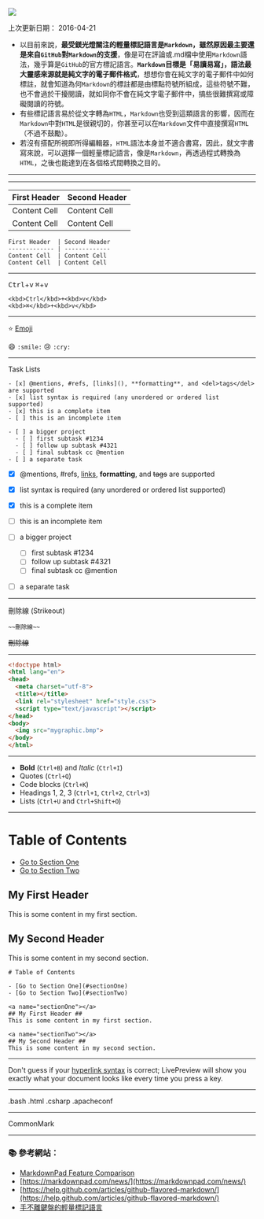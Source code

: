 ![](https://markdownpad.com/img/markdownpad2-weblogo.png)

上次更新日期： 2016-04-21  

- 以目前來說，**最受鎂光燈關注的輕量標記語言是`Markdown`，雖然原因最主要還是來自`GitHub`對`Markdown`的支援**，像是可在評論或.md檔中使用`Markdown`語法，幾乎算是`GitHub`的官方標記語言。**`Markdown`目標是「易讀易寫」，語法最大靈感來源就是純文字的電子郵件格式**，想想你會在純文字的電子郵件中如何標註，就會知道為何`Markdown`的標註都是由標點符號所組成，這些符號不難，也不會過於干擾閱讀，就如同你不會在純文字電子郵件中，搞些很難撰寫或障礙閱讀的符號。
- 有些標記語言易於從文字轉為`HTML`，`Markdown`也受到這類語言的影響，因而在`Markdown`中對`HTML`是很親切的，你甚至可以在`Markdown`文件中直接撰寫`HTML`（不過不鼓勵）。
- 若沒有搭配所視即所得編輯器，`HTML`語法本身並不適合書寫，因此，就文字書寫來說，可以選擇一個輕量標記語言，像是`Markdown`，再透過程式轉換為`HTML`，之後也能達到在各個格式間轉換之目的。

---

---
First Header  | Second Header
------------- | -------------
Content Cell  | Content Cell
Content Cell  | Content Cell

```
First Header  | Second Header
------------- | -------------
Content Cell  | Content Cell
Content Cell  | Content Cell
```

---
<kbd>Ctrl</kbd>+<kbd>v</kbd>
<kbd>⌘</kbd>+<kbd>v</kbd>

```
<kbd>Ctrl</kbd>+<kbd>v</kbd>
<kbd>⌘</kbd>+<kbd>v</kbd>
```
---
:star: [Emoji](http://www.emoji-cheat-sheet.com/)

:smile: `:smile:`
:cry: `:cry:`

---
Task Lists

``````````````````
- [x] @mentions, #refs, [links](), **formatting**, and <del>tags</del> are supported
- [x] list syntax is required (any unordered or ordered list supported)
- [x] this is a complete item
- [ ] this is an incomplete item

- [ ] a bigger project
  - [ ] first subtask #1234
  - [ ] follow up subtask #4321
  - [ ] final subtask cc @mention
- [ ] a separate task
``````````````````

- [x] @mentions, #refs, [links](), **formatting**, and <del>tags</del> are supported
- [x] list syntax is required (any unordered or ordered list supported)
- [x] this is a complete item
- [ ] this is an incomplete item

- [ ] a bigger project
  - [ ] first subtask #1234
  - [ ] follow up subtask #4321
  - [ ] final subtask cc @mention
- [ ] a separate task

---
刪除線 (Strikeout)

``````````````````
~~刪除線~~
``````````````````

~~刪除線~~

---

```html
<!doctype html>
<html lang="en">
<head>
  <meta charset="utf-8">
  <title></title>	
  <link rel="stylesheet" href="style.css">
  <script type="text/javascript"></script>
</head>
<body>
  <img src="mygraphic.bmp">
</body>
</html>
```

---

- **Bold** (`Ctrl+B`) and *Italic* (`Ctrl+I`)
- Quotes (`Ctrl+Q`)
- Code blocks (`Ctrl+K`)
- Headings 1, 2, 3 (`Ctrl+1`, `Ctrl+2`, `Ctrl+3`)
- Lists (`Ctrl+U` and `Ctrl+Shift+O`)

---

# Table of Contents

- [Go to Section One](#sectionOne)
- [Go to Section Two](#sectionTwo)

<a name="sectionOne"></a>
## My First Header ##
This is some content in my first section.

<a name="sectionTwo"></a>
## My Second Header ##
This is some content in my second section.


```
# Table of Contents

- [Go to Section One](#sectionOne)
- [Go to Section Two](#sectionTwo)

<a name="sectionOne"></a>
## My First Header ##
This is some content in my first section.

<a name="sectionTwo"></a>
## My Second Header ##
This is some content in my second section.
```

---

Don't guess if your [hyperlink syntax](http://markdownpad.com) is correct; LivePreview will show you exactly what your document looks like every time you press a key.

---

.bash
.html
.csharp
.apacheconf

---


CommonMark

---


### :books: 參考網站：
- [MarkdownPad Feature Comparison](http://markdownpad.com/compare.html)
- [https://markdownpad.com/news/](https://markdownpad.com/news/)
- [https://help.github.com/articles/github-flavored-markdown/](https://help.github.com/articles/github-flavored-markdown/)
- [手不離鍵盤的輕量標記語言](http://www.ithome.com.tw/node/84872)